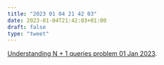 ```yaml
---
title: "2023 01 04 21 42 03"
date: 2023-01-04T21:42:03+01:00
draft: false
type: "tweet"
---
```


[Understanding N + 1 queries problem 01 Jan 2023](https://ananthakumaran.in/2023/01/01/solving_n_plus_1_queries_on_rails.html).
